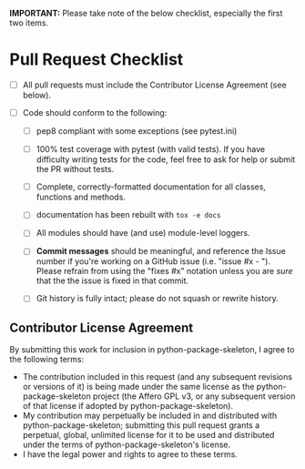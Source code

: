 
__IMPORTANT:__ Please take note of the below checklist, especially the first two items.

# Pull Request Checklist

- [ ] All pull requests must include the Contributor License Agreement (see below).

- [ ] Code should conform to the following:

    - [ ] pep8 compliant with some exceptions (see pytest.ini)

    - [ ] 100% test coverage with pytest (with valid tests). If you have difficulty
      writing tests for the code, feel free to ask for help or submit the PR without tests.

    - [ ] Complete, correctly-formatted documentation for all classes, functions and methods.

    - [ ] documentation has been rebuilt with ``tox -e docs``

    - [ ] All modules should have (and use) module-level loggers.

    - [ ] **Commit messages** should be meaningful, and reference the Issue number
      if you're working on a GitHub issue (i.e. "issue #x - <message>"). Please
      refrain from using the "fixes #x" notation unless you are *sure* that the
      the issue is fixed in that commit.

    - [ ] Git history is fully intact; please do not squash or rewrite history.

## Contributor License Agreement

By submitting this work for inclusion in python-package-skeleton, I agree to the following terms:

* The contribution included in this request (and any subsequent revisions or versions of it)
  is being made under the same license as the python-package-skeleton project (the Affero GPL v3,
  or any subsequent version of that license if adopted by python-package-skeleton).
* My contribution may perpetually be included in and distributed with python-package-skeleton; submitting
  this pull request grants a perpetual, global, unlimited license for it to be used and distributed
  under the terms of python-package-skeleton's license.
* I have the legal power and rights to agree to these terms.
